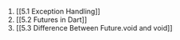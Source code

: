 1. [[5.1 Exception Handling]]
2. [[5.2 Futures in Dart]]
3. [[5.3 Difference Between Future.void and void]]
